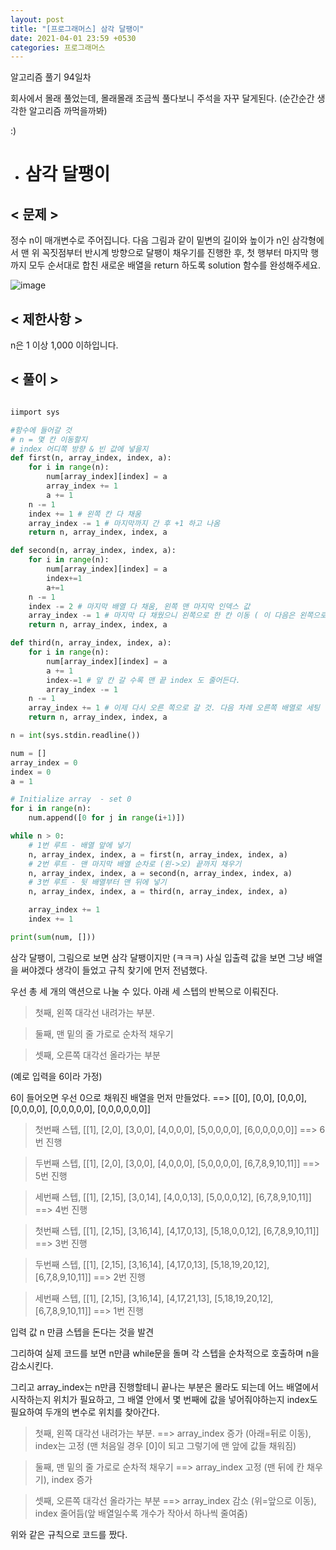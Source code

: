 ```yaml
---
layout: post
title: "[프로그래머스] 삼각 달팽이"
date: 2021-04-01 23:59 +0530
categories: 프로그래머스
---
```


알고리즘 풀기 94일차

회사에서 몰래 풀었는데, 몰래몰래 조금씩 풀다보니 주석을 자꾸 달게된다. (순간순간 생각한 알고리즘 까먹을까봐)

:)

- # 삼각 달팽이

## < 문제 >

정수 n이 매개변수로 주어집니다. 다음 그림과 같이 밑변의 길이와 높이가 n인 삼각형에서 맨 위 꼭짓점부터 반시계 방향으로 달팽이 채우기를 진행한 후, 첫 행부터 마지막 행까지 모두 순서대로 합친 새로운 배열을 return 하도록 solution 함수를 완성해주세요.

![image](https://user-images.githubusercontent.com/50662636/113160289-541f4b80-9278-11eb-9f79-beff47fc2468.png)

## < 제한사항 >

n은 1 이상 1,000 이하입니다.

## < 풀이 >

```python

iimport sys

#함수에 들어갈 것
# n = 몇 칸 이동할지
# index 어디쪽 방향 & 빈 값에 넣을지
def first(n, array_index, index, a):
    for i in range(n):
        num[array_index][index] = a
        array_index += 1
        a += 1
    n -= 1
    index += 1 # 왼쪽 칸 다 채움
    array_index -= 1 # 마지막까지 간 후 +1 하고 나옴
    return n, array_index, index, a

def second(n, array_index, index, a):
    for i in range(n):
        num[array_index][index] = a
        index+=1
        a+=1
    n -= 1
    index -= 2 # 마지막 배열 다 채움, 왼쪽 맨 마지막 인덱스 값
    array_index -= 1 # 마지막 다 채웠으니 왼쪽으로 한 칸 이동 ( 이 다음은 왼쪽으로 갈 것 )
    return n, array_index, index, a

def third(n, array_index, index, a):
    for i in range(n):
        num[array_index][index] = a
        a += 1
        index-=1 # 앞 칸 갈 수록 맨 끝 index 도 줄어든다.
        array_index -= 1
    n -= 1
    array_index += 1 # 이제 다시 오른 쪽으로 갈 것. 다음 차례 오른쪽 배열로 세팅
    return n, array_index, index, a

n = int(sys.stdin.readline())

num = []
array_index = 0
index = 0
a = 1

# Initialize array  - set 0
for i in range(n):
    num.append([0 for j in range(i+1)])

while n > 0:
    # 1번 루트 - 배열 앞에 넣기
    n, array_index, index, a = first(n, array_index, index, a)
    # 2번 루트 - 맨 마지막 배열 순차로 (왼->오) 끝까지 채우기
    n, array_index, index, a = second(n, array_index, index, a)
    # 3번 루트 - 뒷 배열부터 맨 뒤에 넣기
    n, array_index, index, a = third(n, array_index, index, a)

    array_index += 1
    index += 1

print(sum(num, []))

```

삼각 달팽이, 그림으로 보면 삼각 달팽이지만 (ㅋㅋㅋ) 사실 입출력 값을 보면 그냥 배열을 써야겠다 생각이 들었고 규칙 찾기에 먼저 전념했다.

우선 총 세 개의 액션으로 나눌 수 있다. 아래 세 스텝의 반복으로 이뤄진다.

> 첫째, 왼쪽 대각선 내려가는 부분.

> 둘째, 맨 밑의 줄 가로로 순차적 채우기

> 셋째, 오른쪽 대각선 올라가는 부분

(예로 입력을 6이라 가정)

6이 들어오면 우선 0으로 채워진 배열을 먼저 만들었다. ==> [[0], [0,0], [0,0,0], [0,0,0,0], [0,0,0,0,0], [0,0,0,0,0,0]]

> 첫번째 스텝, [[1], [2,0], [3,0,0], [4,0,0,0], [5,0,0,0,0], [6,0,0,0,0,0]] ==> 6번 진행

> 두번째 스텝, [[1], [2,0], [3,0,0], [4,0,0,0], [5,0,0,0,0], [6,7,8,9,10,11]] ==> 5번 진행

> 세번째 스텝, [[1], [2,15], [3,0,14], [4,0,0,13], [5,0,0,0,12], [6,7,8,9,10,11]] ==> 4번 진행

> 첫번째 스텝, [[1], [2,15], [3,16,14], [4,17,0,13], [5,18,0,0,12], [6,7,8,9,10,11]] ==> 3번 진행

> 두번째 스텝, [[1], [2,15], [3,16,14], [4,17,0,13], [5,18,19,20,12], [6,7,8,9,10,11]] ==> 2번 진행

> 세번째 스텝, [[1], [2,15], [3,16,14], [4,17,21,13], [5,18,19,20,12], [6,7,8,9,10,11]] ==> 1번 진행

입력 값 n 만큼 스텝을 돈다는 것을 발견

그리하여 실제 코드를 보면 n만큼 while문을 돌며 각 스텝을 순차적으로 호출하며 n을 감소시킨다.

그리고 array_index는 n만큼 진행할테니 끝나는 부분은 몰라도 되는데 어느 배열에서 시작하는지 위치가 필요하고, 그 배열 안에서 몇 번째에 값을 넣어줘야하는지 index도 필요하여 두개의 변수로 위치를 찾아간다.

> 첫째, 왼쪽 대각선 내려가는 부분. ==> array_index 증가 (아래=뒤로 이동), index는 고정 (맨 처음일 경우 [0]이 되고 그렇기에 맨 앞에 값들 채워짐)

> 둘째, 맨 밑의 줄 가로로 순차적 채우기 ==> array_index 고정 (맨 뒤에 칸 채우기), index 증가

> 셋째, 오른쪽 대각선 올라가는 부분 ==> array_index 감소 (위=앞으로 이동), index 줄어듬(앞 배열일수록 개수가 작아서 하나씩 줄여줌)

위와 같은 규칙으로 코드를 짰다.
